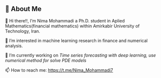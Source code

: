 ## 🚀 About Me

👋 Hi there!!, I’m Nima Mohammadi a Ph.D. student in Aplied Mathematics(financial mathematics) within Amirkabir University of Technology, Iran.

👀 I’m interested in machine learning research in finance and numerical analysis.

🌱 I’m currently working on *Time series forecasting with deep learning,* *use numerical method for solve PDE models*

📫 How to reach me: https://t.me/Nima_Mohammadi7

